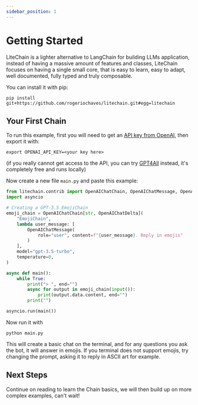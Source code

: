 ```yaml
---
sidebar_position: 1
---
```


# Getting Started

LiteChain is a lighter alternative to LangChain for building LLMs application, instead of having a massive amount of features and classes, LiteChain focuses on having a single small core, that is easy to learn, easy to adapt, well documented, fully typed and truly composable.

You can install it with pip:

```
pip install git+https://github.com/rogeriochaves/litechain.git#egg=litechain
```

## Your First Chain

To run this example, first you will need to get an [API key from OpenAI](https://platform.openai.com), then export it with:

```
export OPENAI_API_KEY=<your key here>
```

(if you really cannot get access to the API, you can try [GPT4All](https://rogeriochaves.github.io/litechain/reference/litechain/contrib/index.html#litechain.contrib.GPT4AllChain) instead, it's completely free and runs locally)

Now create a new file `main.py` and paste this example:

```python
from litechain.contrib import OpenAIChatChain, OpenAIChatMessage, OpenAIChatDelta
import asyncio

# Creating a GPT-3.5 EmojiChain
emoji_chain = OpenAIChatChain[str, OpenAIChatDelta](
    "EmojiChain",
    lambda user_message: [
        OpenAIChatMessage(
            role="user", content=f"{user_message}. Reply in emojis"
        )
    ],
    model="gpt-3.5-turbo",
    temperature=0,
)

async def main():
    while True:
        print("> ", end="")
        async for output in emoji_chain(input()):
            print(output.data.content, end="")
        print("")

asyncio.run(main())
```

Now run it with

```
python main.py
```

This will create a basic chat on the terminal, and for any questions you ask the bot, it will answer in emojis. If you terminal does not support emojis, try changing the prompt, asking it to reply in ASCII art for example.

## Next Steps

Continue on reading to learn the Chain basics, we will then build up on more complex examples, can't wait!
